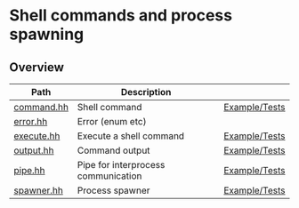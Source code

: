 # Shell commands and process spawning

## Overview

| Path                     | Description                         |                                  |
| ------------------------ | ----------------------------------- | -------------------------------- |
| [command.hh](command.hh) | Shell command                       | [Example/Tests](command.test.cc) |
| [error.hh](error.hh)     | Error (enum etc)                    |                                  |
| [execute.hh](execute.hh) | Execute a shell command             | [Example/Tests](execute.test.cc) |
| [output.hh](output.hh)   | Command output                      | [Example/Tests](output.test.cc)  |
| [pipe.hh](pipe.hh)       | Pipe for interprocess communication | [Example/Tests](pipe.test.cc)    |
| [spawner.hh](spawner.hh) | Process spawner                     | [Example/Tests](spawner.test.cc) |
